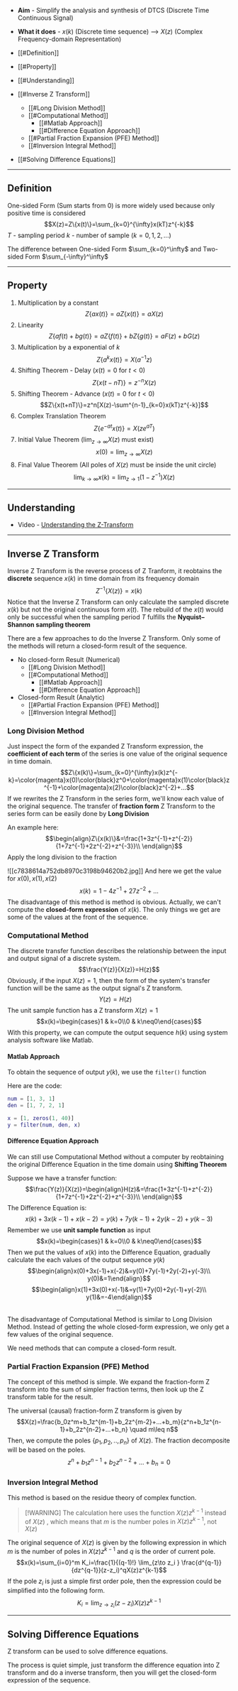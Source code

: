 + **Aim** - Simplify the analysis and synthesis of DTCS (Discrete Time Continuous Signal)
+ **What it does** -  $x(k)$ (Discrete time sequence) --> $X(z)$ (Complex Frequency-domain Representation)

+ [[#Definition]]
+ [[#Property]]
+ [[#Understanding]]
+ [[#Inverse Z Transform]]
	+ [[#Long Division Method]]
	+ [[#Computational Method]]
		+ [[#Matlab Approach]]
		+ [[#Difference Equation Approach]]
	+ [[#Partial Fraction Expansion (PFE) Method]]
	+ [[#Inversion Integral Method]]
+ [[#Solving Difference Equations]]

---
## Definition

One-sided Form (Sum starts from 0) is more widely used because only positive time is considered
$$X(z)=Z\{x(t)\}=\sum_{k=0}^{\infty}x(kT)z^{-k}$$
$T$ - sampling period
$k$ - number of sample ($k=0,1,2,...$)

The difference between One-sided Form $\sum_{k=0}^\infty$ and Two-sided Form $\sum_{-\infty}^\infty$


---
## Property

1. Multiplication by a constant
$$Z\{ax(t)\}=aZ\{x(t)\}=aX(z)$$
2. Linearity
$$Z\{af(t)+bg(t)\}=aZ\{f(t)\}+bZ\{g(t)\}=aF(z)+bG(z)$$
3. Multiplication by a exponential of $k$
$$Z\{a^kx(t)\}=X(a^{-1}z)$$
4. Shifting Theorem - Delay  ($x(t)=0$ for $t<0$)
$$Z\{x(t-nT)\}=z^{-n}X(z)$$
5. Shifting Theorem - Advance  ($x(t)=0$ for $t<0$)
$$Z\{x(t+nT)\}=z^n[X(z)-\sum^{n-1}_{k=0}x(kT)z^{-k}]$$
6. Complex Translation Theorem
$$Z\{e^{-at}x(t)\}=X(ze^{aT})$$
7. Initial Value Theorem  ($\lim_{z\to\infty}X(z)$ must exist)
$$x(0)=\lim_{z\to\infty}X(z)$$
8. Final Value Theorem  (All poles of $X(z)$ must be inside the unit circle)
$$\lim_{k\to\infty}x(k)=\lim_{z\to1}(1-z^{-1})X(z)$$
---
## Understanding

+ Video - [Understanding the Z-Transform](https://www.youtube.com/watch?v=XJRW6jamUHk)


---
## Inverse Z Transform

Inverse Z Transform is the reverse process of Z Tranform, it reobtains the **discrete** sequence $x(k)$ in time domain from its frequency domain
$$Z^{-1}\{X(z)\}=x(k)$$
Notice that the Inverse Z Transform can only calculate the sampled discrete $x(k)$ but not the original continuous form $x(t)$. The rebuild of the $x(t)$ would only be successful when the sampling period $T$ fulfills the **Nyquist–Shannon sampling theorem**

There are a few approaches to do the Inverse Z Transform. Only some of the methods will return a closed-form result of the sequence.

+ No closed-form Result (Numerical)
	+ [[#Long Division Method]]
	+ [[#Computational Method]]
		+ [[#Matlab Approach]]
		+ [[#Difference Equation Approach]]
+ Closed-form Result (Analytic)
	+ [[#Partial Fraction Expansion (PFE) Method]]
	+ [[#Inversion Integral Method]]

### Long Division Method

Just inspect the form of the expanded Z Transform expression, the **coefficient of each term** of the series is one value of the original sequence in time domain.
$$Z\{x(k)\}=\sum_{k=0}^{\infty}x(k)z^{-k}=\color{magenta}x(0)\color{black}z^0+\color{magenta}x(1)\color{black}z^{-1}+\color{magenta}x(2)\color{black}z^{-2}+...$$
If we rewrites the Z Transform in the series form, we'll know each value of the original sequence. The transfer of **fraction form** Z Transform to the series form can be easily done by **Long Division**

An example here: 
$$\begin{align}Z\{x(k)\}&=\frac{1+3z^{-1}+z^{-2}}{1+7z^{-1}+2z^{-2}+z^{-3}}\\
\end{align}$$
Apply the long division to the fraction

![[c7838614a752db8970c3198b94620b2.jpg]]
And here we get the value for $x(0),x(1),x(2)$
$$x(k)=1-4z^{-1}+27z^{-2}+...$$
The disadvantage of this method is method is obvious. Actually, we can't compute the **closed-form expression** of $x(k)$. The only things we get are some of the values at the front of the sequence.

### Computational Method

The discrete transfer function describes the relationship between the input and output signal of a discrete system.
$$\frac{Y(z)}{X(z)}=H(z)$$
Obviously, if the input $X(z)=1$, then the form of the system's transfer function will be the same as the output signal's Z transform. 
$$Y(z)=H(z) \quad $$
The unit sample function has a Z transform $X(z)=1$
$$x(k)=\begin{cases}1 & k=0\\0 & k\neq0\end{cases}$$
With this property, we can compute the output sequence $h(k)$ using system analysis software like Matlab.

#### Matlab Approach

To obtain the sequence of output $y(k)$, we use the `filter()` function

Here are the code:

```matlab
num = [1, 3, 1]
den = [1, 7, 2, 1]

x = [1, zeros(1, 40)]
y = filter(num, den, x)
```


#### Difference Equation Approach

We can still use Computational Method without a computer by reobtaining the original Difference Equation in the time domain using **Shifting Theorem**

Suppose we have a transfer function:
$$\frac{Y(z)}{X(z)}=\begin{align}H(z)&=\frac{1+3z^{-1}+z^{-2}}{1+7z^{-1}+2z^{-2}+z^{-3}}\\
\end{align}$$
The Difference Equation is:
$$
x(k)+3x(k-1)+x(k-2)=y(k)+7y(k-1)+2y(k-2)+y(k-3)
$$
Remember we use **unit sample function** as input
$$x(k)=\begin{cases}1 & k=0\\0 & k\neq0\end{cases}$$
Then we put the values of $x(k)$ into the Difference Equation, gradually calculate the each values of the output sequence $y(k)$
$$\begin{align}x(0)+3x(-1)+x(-2)&=y(0)+7y(-1)+2y(-2)+y(-3)\\
y(0)&=1\end{align}$$
$$\begin{align}x(1)+3x(0)+x(-1)&=y(1)+7y(0)+2y(-1)+y(-2)\\
y(1)&=-4\end{align}$$
$$...$$
The disadvantage of Computational Method is similar to Long Division Method. Instead of getting the whole closed-form expression, we only get a few values of the original sequence.

We need methods that can compute a closed-form result.


### Partial Fraction Expansion (PFE) Method

The concept of this method is simple. We expand the fraction-form Z transform into the sum of simpler fraction terms, then look up the Z transform table for the result.

The universal (causal) fraction-form Z transform is given by
$$X(z)=\frac{b_0z^m+b_1z^{m-1}+b_2z^{m-2}+...+b_m}{z^n+b_1z^{n-1}+b_2z^{n-2}+...+b_n} \quad m\leq n$$
Then, we compute the poles $\{p_1,p_2,..,p_n\}$ of $X(z)$. The fraction decomposite will be based on the poles.
$$z^n+b_1z^{n-1}+b_2z^{n-2}+...+b_n=0$$




### Inversion Integral Method

This method is based on the residue theory of complex function. 

> [!WARNING] The calculation here uses the function $X(z)z^{k-1}$ instead of $X(z)$ , which means that $m$ is the number poles in $X(z)z^{k-1}$, not $X(z)$ 

 The original sequence of $X(z)$ is given by the following expression in which $m$ is the number of poles in $X(z)z^{k-1}$ and $q$ is the order of current pole.
$$x(k)=\sum_{i=0}^m K_i=\frac{1}{(q-1)!} \lim_{z\to z_i } \frac{d^{q-1}}{dz^{q-1}}(z-z_i)^qX(z)z^{k-1}$$
If the pole $z_i$ is just a simple first order pole, then the expression could be simplified into the following form.
$$K_i=\lim_{z\to z_i}(z-z_i)X(z)z^{k-1}$$

---
## Solving Difference Equations

Z transform can be used to solve difference equations. 

The process is quiet simple, just transform the difference equation into Z transform and do a inverse transform, then you will get the closed-form expression of the sequence.